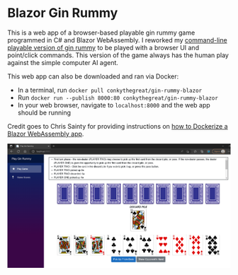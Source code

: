 # Blazor Gin Rummy

This is a web app of a browser-based playable gin rummy game programmed in C# and Blazor WebAssembly. I reworked my [command-line playable version of gin rummy](https://github.com/ConkyTheGreat/Gin-Rummy-CLI) to be played with a browser UI and point/click commands. This version of the game always has the human play against the simple computer AI agent.

This web app can also be downloaded and ran via Docker:
- In a terminal, run `docker pull conkythegreat/gin-rummy-blazor`
- Run `docker run --publish 8000:80 conkythegreat/gin-rummy-blazor`
- In your web browser, navigate to `localhost:8000` and the web app should be running

Credit goes to Chris Sainty for providing instructions on [how to Dockerize a Blazor WebAssembly app](https://chrissainty.com/containerising-blazor-applications-with-docker-containerising-a-blazor-webassembly-app/).

![Web app screenshot](Image1.PNG)
